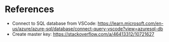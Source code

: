 

# References

* Connect to SQL database from VSCode: https://learn.microsoft.com/en-us/azure/azure-sql/database/connect-query-vscode?view=azuresql-db
* Create master key: https://stackoverflow.com/a/46413312/10721627